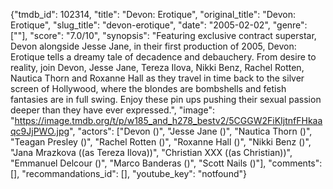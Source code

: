 {"tmdb_id": 102314, "title": "Devon: Erotique", "original_title": "Devon: Erotique", "slug_title": "devon-erotique", "date": "2005-02-02", "genre": [""], "score": "7.0/10", "synopsis": "Featuring exclusive contract superstar, Devon alongside Jesse Jane, in their first production of 2005, Devon: Erotique tells a dreamy tale of decadence and debauchery. From desire to reality, join Devon, Jesse Jane, Tereza Ilova, Nikki Benz, Rachel Rotten, Nautica Thorn and Roxanne Hall as they travel in time back to the silver screen of Hollywood, where the blondes are bombshells and fetish fantasies are in full swing. Enjoy these pin ups pushing their sexual passion deeper than they have ever expressed.", "image": "https://image.tmdb.org/t/p/w185_and_h278_bestv2/5CGGW2FiKIjtnfFHkaaqc9JjPWO.jpg", "actors": ["Devon ()", "Jesse Jane ()", "Nautica Thorn ()", "Teagan Presley ()", "Rachel Rotten ()", "Roxanne Hall ()", "Nikki Benz ()", "Jana Mrazkova ((as Tereza Ilova))", "Christian XXX ((as Christian))", "Emmanuel Delcour ()", "Marco Banderas ()", "Scott Nails ()"], "comments": [], "recommandations_id": [], "youtube_key": "notfound"}